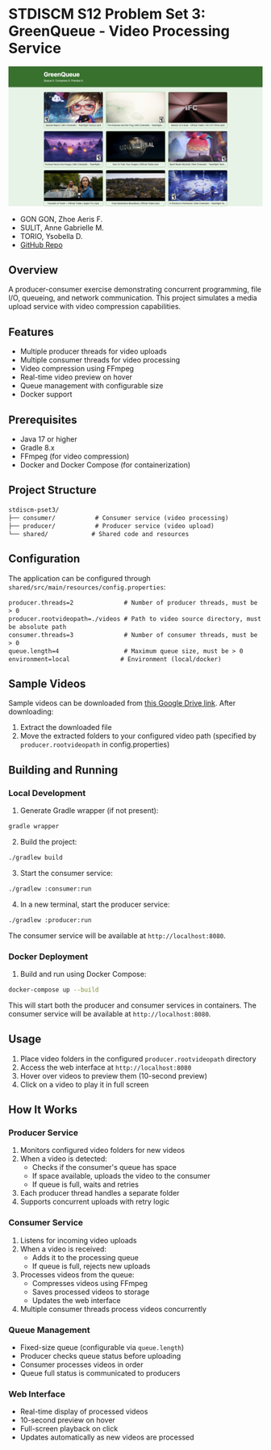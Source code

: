 # STDISCM S12 Problem Set 3: GreenQueue - Video Processing Service
![GreenQueue UI](sample.png)
- GON GON, Zhoe Aeris F.
- SULIT, Anne Gabrielle M.
- TORIO, Ysobella D.
- [GitHub Repo](https://github.com/axsulit/stdiscm-pset3)

## Overview
A producer-consumer exercise demonstrating concurrent programming, file I/O, queueing, and network communication. This project simulates a media upload service with video compression capabilities.

## Features

- Multiple producer threads for video uploads
- Multiple consumer threads for video processing
- Video compression using FFmpeg
- Real-time video preview on hover
- Queue management with configurable size
- Docker support 

## Prerequisites

- Java 17 or higher
- Gradle 8.x
- FFmpeg (for video compression)
- Docker and Docker Compose (for containerization)

## Project Structure

```
stdiscm-pset3/
├── consumer/           # Consumer service (video processing)
├── producer/           # Producer service (video upload)
└── shared/            # Shared code and resources
```

## Configuration

The application can be configured through `shared/src/main/resources/config.properties`:

```properties
producer.threads=2              # Number of producer threads, must be > 0
producer.rootvideopath=./videos # Path to video source directory, must be absolute path
consumer.threads=3              # Number of consumer threads, must be > 0
queue.length=4                  # Maximum queue size, must be > 0
environment=local              # Environment (local/docker)
```

## Sample Videos

Sample videos can be downloaded from [this Google Drive link](https://drive.google.com/file/d/1X1sYJudX0-CtuEzKRzutQ0I_KlupHJ0D/view?usp=sharing). After downloading:

1. Extract the downloaded file
2. Move the extracted folders to your configured video path (specified by `producer.rootvideopath` in config.properties)

## Building and Running

### Local Development

1. Generate Gradle wrapper (if not present):
```bash
gradle wrapper
```

2. Build the project:
```bash
./gradlew build
```

3. Start the consumer service:
```bash
./gradlew :consumer:run
```

4. In a new terminal, start the producer service:
```bash
./gradlew :producer:run
```

The consumer service will be available at `http://localhost:8080`.

### Docker Deployment

1. Build and run using Docker Compose:
```bash
docker-compose up --build
```

This will start both the producer and consumer services in containers.
The consumer service will be available at `http://localhost:8080`.

## Usage

1. Place video folders in the configured `producer.rootvideopath` directory
2. Access the web interface at `http://localhost:8080`
3. Hover over videos to preview them (10-second preview)
4. Click on a video to play it in full screen

## How It Works

### Producer Service
1. Monitors configured video folders for new videos
2. When a video is detected:
   - Checks if the consumer's queue has space
   - If space available, uploads the video to the consumer
   - If queue is full, waits and retries
3. Each producer thread handles a separate folder
4. Supports concurrent uploads with retry logic

### Consumer Service
1. Listens for incoming video uploads
2. When a video is received:
   - Adds it to the processing queue
   - If queue is full, rejects new uploads
3. Processes videos from the queue:
   - Compresses videos using FFmpeg
   - Saves processed videos to storage
   - Updates the web interface
4. Multiple consumer threads process videos concurrently

### Queue Management
- Fixed-size queue (configurable via `queue.length`)
- Producer checks queue status before uploading
- Consumer processes videos in order
- Queue full status is communicated to producers

### Web Interface
- Real-time display of processed videos
- 10-second preview on hover
- Full-screen playback on click
- Updates automatically as new videos are processed

